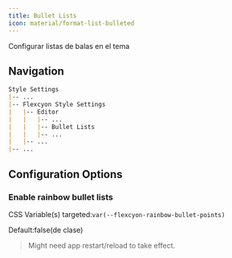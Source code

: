 ```yaml
---
title: Bullet Lists
icon: material/format-list-bulleted
---
```


Configurar listas de balas en el tema

## Navigation

```md
Style Settings
|-- ...
|-- Flexcyon Style Settings
|   |-- Editor
|   |   |-- ...
|   |   |-- Bullet Lists
|   |   |-- ...
|   |-- ...
|-- ...
```

## Configuration Options

### Enable rainbow bullet lists

CSS Variable(s) targeted:`var(--flexcyon-rainbow-bullet-points)`

Default:false(de clase)
> Might need app restart/reload to take effect.

